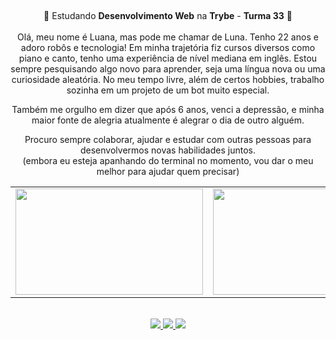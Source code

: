 ##
<div align='center'>
  💚 Estudando <b>Desenvolvimento Web</b> na <b>Trybe</b> - <b>Turma 33</b> 💚
</div><br>

<div align='center'>
Olá, meu nome é Luana, mas pode me chamar de Luna. Tenho 22 anos e adoro robôs e tecnologia! Em minha trajetória fiz cursos diversos como piano e canto, tenho uma experiência de nível mediana em inglês. Estou sempre pesquisando algo novo para aprender, seja uma língua nova ou uma curiosidade aleatória. No meu tempo livre, além de certos hobbies, trabalho sozinha em um projeto de um bot muito especial.
</div>
<p>
<div align='center'>Também me orgulho em dizer que após 6 anos, venci a depressão, e minha maior fonte de alegria atualmente é alegrar o dia de outro alguém.
</div>
<p>
<div align='center'>
Procuro sempre colaborar, ajudar e estudar com outras pessoas para desenvolvermos novas habilidades juntos.
<br>
(embora eu esteja apanhando do terminal no momento, vou dar o meu melhor para ajudar quem precisar)
</div>
<p>

<div align="center">
  <table>
    <tr>
      <td>
        <img src="https://apilgriminnarnia.files.wordpress.com/2018/09/legally-blonde-laptop-e1536078931635.jpg" width="300px" height="170px">
      </td>
      <td>
          <img src="https://reactiongifs.me/wp-content/uploads/2019/05/Testers-Vs-Developers.gif" width="300px" height="170px">
      </td>
    </tr>
  </table>
</div>



<br>
<div align="center">
  <a href = "mailto:lunlu.personal@gmail.com">
    <img src="https://img.shields.io/badge/Gmail-D14836?style=for-the-badge&logo=gmail&logoColor=white">
  </a>
  <a href="www.linkedin.com/in/luna-gorgonio" target="_blank">
    <img src="https://img.shields.io/badge/-LinkedIn-%230077B5?style=for-the-badge&logo=linkedin&logoColor=white" target="_blank">
  </a>
  <a href="https://open.spotify.com/playlist/6r6dOlTKL6aM3w8NUDF7hB?si=89b7aefd04184e85" target="_blank">
    <img src="https://img.shields.io/badge/Spotify-1ED760?&style=for-the-badge&logo=spotify&logoColor=white" target="_blank">
  </a>
</div>
